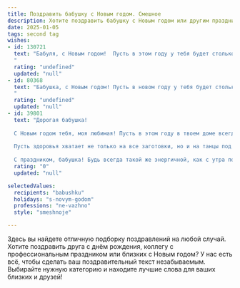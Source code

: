 ```yaml
---
title: Поздравить бабушку с Новым годом. Смешное
description: Хотите поздравить бабушку с Новым годом или другим праздником? Наш ИИ создаст незабываемое поздравление, а вы обязательно выделитесь среди других.  
date: 2025-01-05
tags: second tag
wishes:
- id: 130721
  text: "Бабуля, с Новым годом!  Пусть в этом году у тебя будет столько здоровья, сколько морщин на твоём лице (шутка, конечно, ты всё равно прекрасна!), столько радости, сколько пельменей ты слепила за всю жизнь, и столько подарков, сколько у тебя внуков (плюс один от меня, конечно!).  Желаю тебе, чтобы Дед Мороз не запутался с адресом и принёс тебе не только подарки, но и целую гору смеха и отличного настроения!  С Новым годом!
  "
  rating: "undefined"
  updated: "null"
- id: 80368
  text: "Бабушка, с Новым годом! Пусть в новом году у тебя будет столько сил, сколько у тебя внуков, столько радости, сколько у тебя тортов, и столько здоровья, сколько у тебя любимых сериалов! 😜🎉
  "
  rating: "undefined"
  updated: "null"
- id: 39801
  text: "Дорогая бабушка!
  
  С Новым годом тебя, моя любимая! Пусть в этом году в твоем доме всегда пахнет пирогами, а смех никогда не покидает нашу семью! Желаю, чтобы твои запасы варенья не заканчивались быстрее, чем ты успеваешь их расфасовать по банкам!
  
  Пусть здоровья хватает не только на все заготовки, но и на танцы под бой курантов! А если вдруг с нашими прихлопами соседи начнут жаловаться, просто предложи им пирог — они сразу забудут о шуме!
  
  С праздником, бабушка! Будь всегда такой же энергичной, как с утра после кофе, и доброй, как твои знаменитые блины! "
  rating: "0"
  updated: "null"

selectedValues:
  recipients: "babushku"
  holidays: "s-novym-godom"
  professions: "ne-vazhno"
  style: "smeshnoje"

---
```


Здесь вы найдете отличную подборку поздравлений на любой случай. 
Хотите поздравить друга с днём рождения, коллегу с профессиональным праздником или близких с Новым годом? У нас есть всё, чтобы сделать ваш поздравительный текст незабываемым. Выбирайте нужную категорию и находите лучшие слова для ваших близких и друзей!
